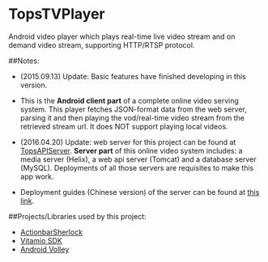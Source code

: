 TopsTVPlayer
============

Android video player which plays real-time live video stream and on demand video stream, supporting HTTP/RTSP protocol.

##Notes:

- (2015.09.13) Update: Basic features have finished developing in this version. 

- This is the **Android client part** of a complete online video serving system. This player fetches JSON-format data from the web server, parsing it and then playing the vod/real-time video stream from the retrieved stream url. It does NOT support playing local videos.

- (2016.04.20) Update: web server for this project can be found at [TopsAPIServer](https://github.com/yuantops/TopsAPIServer). **Server part** of this online video system includes: a media server (Helix), a web api server (Tomcat) and a database server (MySQL). Deployments of all those servers are requisites to make this app work.

- Deployment guides (Chinese version) of the server can be found at [this link](http://blog.yuantops.com/tech/write-your-own-vod-system).

##Projects/Libraries used by this project:
- [ActionbarSherlock](http://actionbarsherlock.com/)
- [Vitamio SDK](https://www.vitamio.org/en/)
- [Android Volley](https://github.com/mcxiaoke/android-volley)
